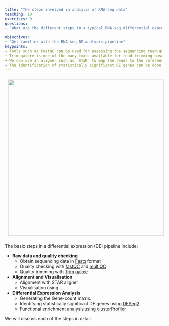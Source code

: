 ```yaml
---
title: "The steps involved in analysis of RNA-seq data"
teaching: 10
exercises: 0
questions:
- "What are the different steps in a typical RNA-seq differential expression (DE) pipeline?"

objectives:
- "Get familier with the RNA-seq DE analysis pipeline"
keypoints:
- Tools such as FastQC can be used for assessing the sequencing read-quality.
- Trim galore is one of the many tools available for read-trimming based on multiple criteria.
- We can use an aligner such as `STAR` to map the reads to the reference genome/transcriptome.
- The identification of statistically significant DE genes can be done using R libraries such as `DeSeq2`.
---
```



<p align="center">
<img src="{{ page.root }}/fig/Basic_DE_pipeline.png" style="margin:10px;height:500px"/>
</p>


The basic steps in a differential expression (DE) pipeline include:
- __Raw data and quality checking__
  - Obtain sequencing data in [Fastq](https://sapac.support.illumina.com/bulletins/2016/04/fastq-files-explained.html) format 
  - Quality checking with [fastQC](https://www.bioinformatics.babraham.ac.uk/projects/fastqc/) and [multiQC](https://multiqc.info/examples/wgs/multiqc_report.html)
  - Quality trimming with [Trim galore](bioinformatics.babraham.ac.uk/projects/trim_galore/)
- __Alignment and Visualisation__
  - Alignment with STAR aligner
  - Visualisation using ...
- __Differential Expression Analysis__
  - Generating the Gene-count matrix. 
  - Identifying statistically significant DE genes using [DESeq2](https://bioconductor.org/packages/release/bioc/html/DESeq2.html)
  - Functional enrichment analysis using [clusterProfiler](https://bioconductor.org/packages/release/bioc/html/clusterProfiler.html)

We will discuss each of the steps in detail.






